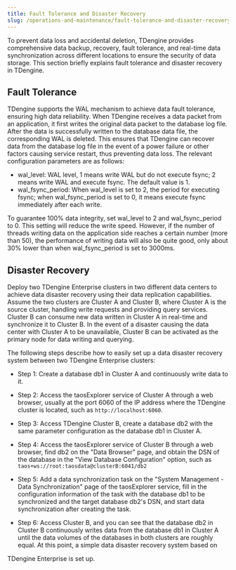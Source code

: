 ```yaml
---
title: Fault Tolerance and Disaster Recovery
slug: /operations-and-maintenance/fault-tolerance-and-disaster-recovery
---
```


To prevent data loss and accidental deletion, TDengine provides comprehensive data backup, recovery, fault tolerance, and real-time data synchronization across different locations to ensure the security of data storage. This section briefly explains fault tolerance and disaster recovery in TDengine.

## Fault Tolerance

TDengine supports the WAL mechanism to achieve data fault tolerance, ensuring high data reliability. When TDengine receives a data packet from an application, it first writes the original data packet to the database log file. After the data is successfully written to the database data file, the corresponding WAL is deleted. This ensures that TDengine can recover data from the database log file in the event of a power failure or other factors causing service restart, thus preventing data loss. The relevant configuration parameters are as follows:

- wal_level: WAL level, 1 means write WAL but do not execute fsync; 2 means write WAL and execute fsync. The default value is 1.
- wal_fsync_period: When wal_level is set to 2, the period for executing fsync; when wal_fsync_period is set to 0, it means execute fsync immediately after each write.

To guarantee 100% data integrity, set wal_level to 2 and wal_fsync_period to 0. This setting will reduce the write speed. However, if the number of threads writing data on the application side reaches a certain number (more than 50), the performance of writing data will also be quite good, only about 30% lower than when wal_fsync_period is set to 3000ms.

## Disaster Recovery

Deploy two TDengine Enterprise clusters in two different data centers to achieve data disaster recovery using their data replication capabilities. Assume the two clusters are Cluster A and Cluster B, where Cluster A is the source cluster, handling write requests and providing query services. Cluster B can consume new data written in Cluster A in real-time and synchronize it to Cluster B. In the event of a disaster causing the data center with Cluster A to be unavailable, Cluster B can be activated as the primary node for data writing and querying.

The following steps describe how to easily set up a data disaster recovery system between two TDengine Enterprise clusters:

- Step 1: Create a database db1 in Cluster A and continuously write data to it.

- Step 2: Access the taosExplorer service of Cluster A through a web browser, usually at the port 6060 of the IP address where the TDengine cluster is located, such as `http://localhost:6060`.

- Step 3: Access TDengine Cluster B, create a database db2 with the same parameter configuration as the database db1 in Cluster A.

- Step 4: Access the taosExplorer service of Cluster B through a web browser, find db2 on the "Data Browser" page, and obtain the DSN of the database in the "View Database Configuration" option, such as `taos+ws://root:taosdata@clusterB:6041/db2`

- Step 5: Add a data synchronization task on the "System Management - Data Synchronization" page of the taosExplorer service, fill in the configuration information of the task with the database db1 to be synchronized and the target database db2's DSN, and start data synchronization after creating the task.

- Step 6: Access Cluster B, and you can see that the database db2 in Cluster B continuously writes data from the database db1 in Cluster A until the data volumes of the databases in both clusters are roughly equal. At this point, a simple data disaster recovery system based on

TDengine Enterprise is set up.
